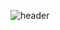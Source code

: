 ![header](https://capsule-render.vercel.app/api?type=wave&color=auto&height=300&section=header&text=Star%20Butterfly&fontSize=90)
